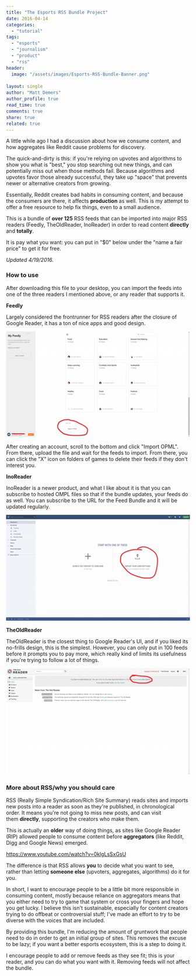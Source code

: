 ```yaml
---
title: "The Esports RSS Bundle Project"
date: 2016-04-14
categories: 
  - "tutorial"
tags: 
  - "esports"
  - "journalism"
  - "product"
  - "rss"
header:
  image: "/assets/images/Esports-RSS-Bundle-Banner.png"

layout: single
author: "Matt Demers"
author_profile: true
read_time: true
comments: true
share: true
related: true
---
```


A little while ago I had a discussion about how we consume content, and how aggregates like Reddit cause problems for discovery.

The quick-and-dirty is this: if you're relying on upvotes and algorithms to show you what is "best," you stop searching out new things, and can potentially miss out when those methods fail. Because algorithms and upvotes favor those already successful, they take up "space" that prevents newer or alternative creators from growing.

Essentially, Reddit creates bad habits in consuming content, and because the consumers are there, it affects **production** as well. This is my attempt to offer a free resource to help fix things, even to a small audience.

This is a bundle of **over 125** RSS feeds that can be imported into major RSS readers (Feedly, TheOldReader, InoReader) in order to read content **directly** and **totally**.

It is pay what you want: you can put in "$0" below under the "name a fair price" to get it for free.

_Updated 4/19/2016._

### How to use

After downloading this file to your desktop, you can import the feeds into one of the three readers I mentioned above, or any reader that supports it.

**Feedly**

Largely considered the frontrunner for RSS readers after the closure of Google Reader, it has a ton of nice apps and good design.

![](/assets/images/chrome_2016-04-14_16-58-12-1024x588.png)

After creating an account, scroll to the bottom and click "Import OPML". From there, upload the file and wait for the feeds to import. From there, you can click the "X" icon on folders of games to delete their feeds if they don't interest you.

**InoReader**

InoReader is a newer product, and what I like about it is that you can subscribe to hosted OMPL files so that if the bundle updates, your feeds do as well. You can subscribe to the URL for the Feed Bundle and it will be updated regularly.

![](/assets/images/chrome_2016-04-14_16-58-06-1024x588.png)

**TheOldReader**

TheOldReader is the closest thing to Google Reader's UI, and if you liked its no-frills design, this is the simplest. However, you can only put in 100 feeds before it prompts you to pay more, which really kind of limits its usefulness if you're trying to follow a lot of things.

![](/assets/images/chrome_2016-04-14_16-58-07-1024x588.png)

### More about RSS/why you should care

RSS (Really Simple Syndication/Rich Site Summary) reads sites and imports new posts into a reader as soon as they're published, in chronological order. It means you're not going to miss new posts, and can visit them **directly**, supporting the creators who make them.

This is actually an **older** way of doing things, as sites like Google Reader (RIP) allowed people to consume content before **aggregators** (like Reddit, Digg and Google News) emerged.

https://www.youtube.com/watch?v=0klgLsSxGsU

The difference is that RSS allows **you** to decide what you want to see, rather than letting **someone else** (upvoters, aggregates, algorithms) do it for you.

In short, I want to encourage people to be a little bit more responsible in consuming content, mostly because reliance on aggregators means that you either need to try to game that system or cross your fingers and hope you get lucky. I believe this isn't sustainable, especially for content creators trying to do offbeat or controversial stuff; I've made an effort to try to be diverse with the voices that are included.

By providing this bundle, I'm reducing the amount of gruntwork that people need to do in order to get an initial group of sites. This removes the excuse to be lazy; if you want a better esports ecosystem, this is a step to doing it.

I encourage people to add or remove feeds as they see fit; this is your reader, and you can do what you want with it. Removing feeds will not affect the bundle.
